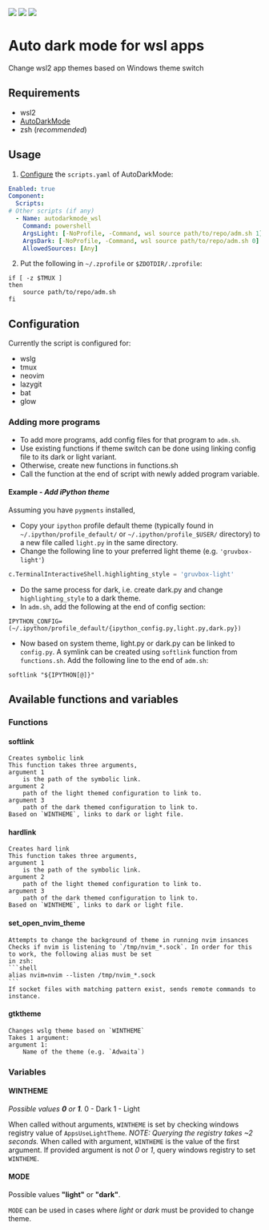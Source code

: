 <img src="https://img.shields.io/badge/linux-wsl2-yellow?logo=linux"></img>
<img src="https://img.shields.io/badge/zsh-5.x-brightgreen?logo=gnubash"></img>
<img src="https://img.shields.io/badge/windows-10%2F11-informational?logo=windows11"></img>
# Auto dark mode for wsl apps

Change wsl2 app themes based on Windows theme switch

## Requirements
- wsl2
- [AutoDarkMode](https://github.com/AutoDarkMode/Windows-Auto-Night-Mode)
- zsh (*recommended*)

## Usage
1. [Configure](https://github.com/AutoDarkMode/Windows-Auto-Night-Mode/wiki/How-to-add-custom-scripts) the `scripts.yaml` of AutoDarkMode:
```yaml
Enabled: true
Component:
  Scripts:
# Other scripts (if any)
  - Name: autodarkmode_wsl
    Command: powershell
    ArgsLight: [-NoProfile, -Command, wsl source path/to/repo/adm.sh 1]
    ArgsDark: [-NoProfile, -Command, wsl source path/to/repo/adm.sh 0]
    AllowedSources: [Any]
```

2. Put the following in `~/.zprofile` or `$ZDOTDIR/.zprofile`:
```shell
if [ -z $TMUX ]
then
    source path/to/repo/adm.sh
fi
```

## Configuration
Currently the script is configured for:
- wslg
- tmux
- neovim
- lazygit
- bat
- glow

### Adding more programs
- To add more programs, add config files for that program to `adm.sh`.
- Use existing functions if theme switch can be done using linking config file to its dark or light variant.
- Otherwise, create new functions in functions.sh
- Call the function at the end of script with newly added program variable.

#### Example - *Add iPython theme*
Assuming you have `pygments` installed, 
- Copy your `ipython` profile default theme (typically found in `~/.ipython/profile_default/`
 or `~/.ipython/profile_$USER/` directory) to a new file called `light.py` in the same directory.
- Change the following line to your preferred light theme (e.g. `'gruvbox-light'`)
```python
c.TerminalInteractiveShell.highlighting_style = 'gruvbox-light'
```
- Do the same process for dark, i.e. create dark.py and change `highlighting_style` to a dark theme.
- In `adm.sh`, add the following at the end of config section:
```shell
IPYTHON_CONFIG=(~/.ipython/profile_default/{ipython_config.py,light.py,dark.py})
```
- Now based on system theme, light.py or dark.py can be linked to `config.py`.
A symlink can be created using `softlink` function from `functions.sh`.
Add the following line to the end of `adm.sh`:
```shell
softlink "${IPYTHON[@]}"
```

## Available functions and variables
### Functions
#### softlink
    Creates symbolic link
    This function takes three arguments,
    argument 1
        is the path of the symbolic link. 
    argument 2
        path of the light themed configuration to link to.
    argument 3
        path of the dark themed configuration to link to.
    Based on `WINTHEME`, links to dark or light file.

#### hardlink
    Creates hard link
    This function takes three arguments,
    argument 1
        is the path of the symbolic link. 
    argument 2
        path of the light themed configuration to link to.
    argument 3
        path of the dark themed configuration to link to.
    Based on `WINTHEME`, links to dark or light file.

#### set_open_nvim_theme
    Attempts to change the background of theme in running nvim insances
    Checks if nvim is listening to `/tmp/nvim_*.sock`. In order for this to work, the following alias must be set
    in zsh:
    ```shell
    alias nvim=nvim --listen /tmp/nvim_*.sock
    ```
    If socket files with matching pattern exist, sends remote commands to instance.

#### gtktheme
    Changes wslg theme based on `WINTHEME`
    Takes 1 argument:
    argument 1:
        Name of the theme (e.g. `Adwaita`)

### Variables
#### WINTHEME
*Possible values **0** or **1**.*
    0 - Dark
    1 - Light


When called without arguments, `WINTHEME` is set by checking windows registry value 
of `AppsUseLightTheme`. *NOTE: Querying the registry takes ~2 seconds.* When called
with argument, `WINTHEME` is the value of the first argument. If provided argument
is not *0* or *1*, query windows registry to set `WINTHEME`.

#### MODE
Possible values **"light"** or **"dark"**.


`MODE` can be used in cases where *light* or *dark* must be provided to change theme.
